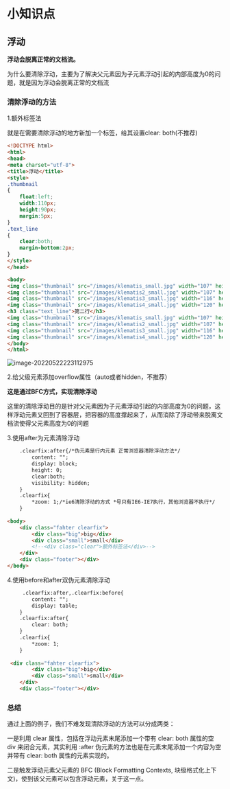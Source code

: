 # 小知识点

## 浮动

**浮动会脱离正常的文档流。**

为什么要清除浮动，主要为了解决父元素因为子元素浮动引起的内部高度为0的问题，就是因为浮动会脱离正常的文档流

### 清除浮动的方法

1.额外标签法

就是在需要清除浮动的地方新加一个标签，给其设置clear: both(不推荐)

~~~html
<!DOCTYPE html>
<html>
<head>
<meta charset="utf-8"> 
<title>浮动</title> 
<style>
.thumbnail 
{
	float:left;
	width:110px;
	height:90px;
	margin:5px;
}
.text_line
{
	clear:both;
	margin-bottom:2px;
}
</style>
</head>

<body>
<img class="thumbnail" src="/images/klematis_small.jpg" width="107" height="90">
<img class="thumbnail" src="/images/klematis2_small.jpg" width="107" height="80">
<img class="thumbnail" src="/images/klematis3_small.jpg" width="116" height="90">
<img class="thumbnail" src="/images/klematis4_small.jpg" width="120" height="90">
<h3 class="text_line">第二行</h3>
<img class="thumbnail" src="/images/klematis_small.jpg" width="107" height="90">
<img class="thumbnail" src="/images/klematis2_small.jpg" width="107" height="80">
<img class="thumbnail" src="/images/klematis3_small.jpg" width="116" height="90">
<img class="thumbnail" src="/images/klematis4_small.jpg" width="120" height="90">
</body>
</html>
~~~

![image-20220522223112975](https://lwq-img-1312073911.cos.ap-nanjing.myqcloud.com/img/image-20220522223112975.png)

2.给父级元素添加overflow属性（auto或者hidden，不推荐）

**这是通过BFC方式，实现清除浮动**

这里的清除浮动目的是针对父元素因为子元素浮动引起的内部高度为0的问题，这样浮动元素又回到了容器层，把容器的高度撑起来了，从而消除了浮动带来脱离文档流使得父元素高度为0的问题

3.使用after为元素清除浮动

~~~html
    .clearfix:after{/*伪元素是行内元素 正常浏览器清除浮动方法*/
        content: "";
        display: block;
        height: 0;
        clear:both;
        visibility: hidden;
    }
    .clearfix{
        *zoom: 1;/*ie6清除浮动的方式 *号只有IE6-IE7执行，其他浏览器不执行*/
    }
 
<body>
    <div class="fahter clearfix">
        <div class="big">big</div>
        <div class="small">small</div>
        <!--<div class="clear">额外标签法</div>-->
    </div>
    <div class="footer"></div>
</body>
~~~

4.使用before和after双伪元素清除浮动

~~~html
     .clearfix:after,.clearfix:before{
        content: "";
        display: table;
    }
    .clearfix:after{
        clear: both;
    }
    .clearfix{
        *zoom: 1;
    }
 
 <div class="fahter clearfix">
        <div class="big">big</div>
        <div class="small">small</div>
    </div>
    <div class="footer"></div>
~~~

### 总结

通过上面的例子，我们不难发现清除浮动的方法可以分成两类：

一是利用 clear 属性，包括在浮动元素末尾添加一个带有 clear: both 属性的空 div 来闭合元素，其实利用 :after 伪元素的方法也是在元素末尾添加一个内容为空并带有 clear: both 属性的元素实现的。

二是触发浮动元素父元素的 BFC (Block Formatting Contexts, 块级格式化上下文)，使到该父元素可以包含浮动元素，关于这一点。
